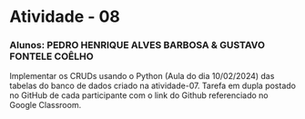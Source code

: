 # Atividade - 08
### Alunos: PEDRO HENRIQUE ALVES BARBOSA & GUSTAVO FONTELE COÊLHO

Implementar os CRUDs usando o Python (Aula do dia 10/02/2024) das tabelas do banco de dados criado na atividade-07.
Tarefa em dupla postado no GitHub de cada participante com o link do Github referenciado no Google Classroom.

